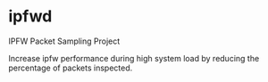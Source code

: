 # ipfwd
IPFW Packet Sampling Project

Increase ipfw performance during high system load by reducing the percentage of
packets inspected.

